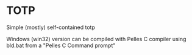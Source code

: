 # TOTP
Simple (mostly) self-contained totp

Windows (win32) version can be compiled with Pelles C compiler using bld.bat from a "Pelles C Command prompt"
